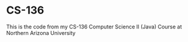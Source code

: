 # CS-136
This is the code from my CS-136 Computer Science II (Java) Course at Northern Arizona University
